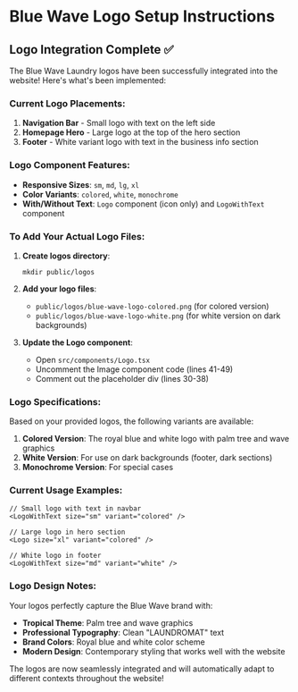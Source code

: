# Blue Wave Logo Setup Instructions

## Logo Integration Complete ✅

The Blue Wave Laundry logos have been successfully integrated into the website! Here's what's been implemented:

### Current Logo Placements:

1. **Navigation Bar** - Small logo with text on the left side
2. **Homepage Hero** - Large logo at the top of the hero section
3. **Footer** - White variant logo with text in the business info section

### Logo Component Features:

- **Responsive Sizes**: `sm`, `md`, `lg`, `xl`
- **Color Variants**: `colored`, `white`, `monochrome`
- **With/Without Text**: `Logo` component (icon only) and `LogoWithText` component

### To Add Your Actual Logo Files:

1. **Create logos directory**:

   ```
   mkdir public/logos
   ```

2. **Add your logo files**:

   - `public/logos/blue-wave-logo-colored.png` (for colored version)
   - `public/logos/blue-wave-logo-white.png` (for white version on dark backgrounds)

3. **Update the Logo component**:
   - Open `src/components/Logo.tsx`
   - Uncomment the Image component code (lines 41-49)
   - Comment out the placeholder div (lines 30-38)

### Logo Specifications:

Based on your provided logos, the following variants are available:

1. **Colored Version**: The royal blue and white logo with palm tree and wave graphics
2. **White Version**: For use on dark backgrounds (footer, dark sections)
3. **Monochrome Version**: For special cases

### Current Usage Examples:

```tsx
// Small logo with text in navbar
<LogoWithText size="sm" variant="colored" />

// Large logo in hero section
<Logo size="xl" variant="colored" />

// White logo in footer
<LogoWithText size="md" variant="white" />
```

### Logo Design Notes:

Your logos perfectly capture the Blue Wave brand with:

- **Tropical Theme**: Palm tree and wave graphics
- **Professional Typography**: Clean "LAUNDROMAT" text
- **Brand Colors**: Royal blue and white color scheme
- **Modern Design**: Contemporary styling that works well with the website

The logos are now seamlessly integrated and will automatically adapt to different contexts throughout the website!




